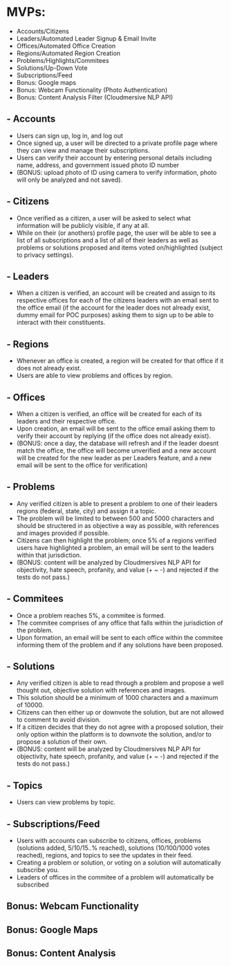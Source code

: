 # MVPs:
- Accounts/Citizens
- Leaders/Automated Leader Signup & Email Invite
- Offices/Automated Office Creation
- Regions/Automated Region Creation
- Problems/Highlights/Commitees
- Solutions/Up-Down Vote
- Subscriptions/Feed
- Bonus: Google maps
- Bonus: Webcam Functionality (Photo Authentication)
- Bonus: Content Analysis Filter (Cloudmersive NLP API)

## - Accounts
- Users can sign up, log in, and log out
- Once signed up, a user will be directed to a private profile page where they can view and manage their subscriptions.
- Users can verify their account by entering personal details including name, address, and government issued photo ID number 
- (BONUS: upload photo of ID using camera to verify information, photo will only be analyzed and not saved).
## - Citizens
- Once verified as a citizen, a user will be asked to select what information will be publicly visible, if any at all.
- While on their (or anothers) profile page, the user will be able to see a list of all subscriptions and a list of all of their leaders as well as problems or solutions proposed and items voted on/highlighted (subject to privacy settings).
## - Leaders
- When a citizen is verified, an account will be created and assign to its respective offices for each of the citizens leaders with an email sent to the office email (if the account for the leader does not already exist, dummy email for POC purposes) asking them to sign up to be able to interact with their constituents.
## - Regions
- Whenever an office is created, a region will be created for that office if it does not already exist.
- Users are able to view problems and offices by region.
## - Offices
- When a citizen is verified, an office will be created for each of its leaders and their respective office.
- Upon creation, an email will be sent to the office email asking them to verify their account by replying (if the office does not already exist). 
- (BONUS: once a day, the database will refresh and if the leader doesnt match the office, the office will become unverified and a new account will be created for the new leader as per Leaders feature, and a new email will be sent to the office for verification)
## - Problems
- Any verified citizen is able to present a problem to one of their leaders regions (federal, state, city) and assign it a topic. 
- The problem will be limited to between 500 and 5000 characters and should be structered in as objective a way as possible, with references and images provided if possible. 
- Citizens can then highlight the problem; once 5% of a regions verified users have highlighted a problem, an email will be sent to the leaders within that jurisdiction. 
- (BONUS: content will be analyzed by Cloudmersives NLP API for objectivity, hate speech, profanity, and value (+ ~ -) and rejected if the tests do not pass.)
## - Commitees
- Once a problem reaches 5%, a commitee is formed. 
- The commitee comprises of any office that falls within the jurisdiction of the problem. 
- Upon formation, an email will be sent to each office within the commitee informing them of the problem and if any solutions have been proposed.
## - Solutions
- Any verified citizen is able to read through a problem and propose a well thought out, objective solution with references and images. 
- This solution should be a minimum of 1000 characters and a maximum of 10000. 
- Citizens can then either up or downvote the solution, but are not allowed to comment to avoid division. 
- If a citizen decides that they do not agree with a proposed solution, their only option within the platform is to downvote the solution, and/or to propose a solution of their own. 
- (BONUS: content will be analyzed by Cloudmersives NLP API for objectivity, hate speech, profanity, and value (+ ~ -) and rejected if the tests do not pass.)
## - Topics
- Users can view problems by topic.
## - Subscriptions/Feed
- Users with accounts can subscribe to citizens, offices, problems (solutions added, 5/10/15..% reached), solutions (10/100/1000 votes reached), regions, and topics to see the updates in their feed. 
- Creating a problem or solution, or voting on a solution will automatically subscribe you.
- Leaders of offices in the commitee of a problem will automatically be subscribed
## Bonus: Webcam Functionality
## Bonus: Google Maps
## Bonus: Content Analysis
